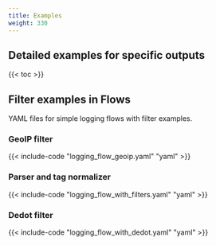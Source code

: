 ```yaml
---
title: Examples
weight: 330
---
```


## Detailed examples for specific outputs

{{< toc >}}

## Filter examples in Flows

YAML files for simple logging flows with filter examples.

### GeoIP filter

{{< include-code "logging_flow_geoip.yaml" "yaml" >}}

### Parser and tag normalizer

{{< include-code "logging_flow_with_filters.yaml" "yaml" >}}

### Dedot filter

{{< include-code "logging_flow_with_dedot.yaml" "yaml" >}}

<!-- FIXME group and list other yamls, add descriptions to the examples, link reference docs -->
